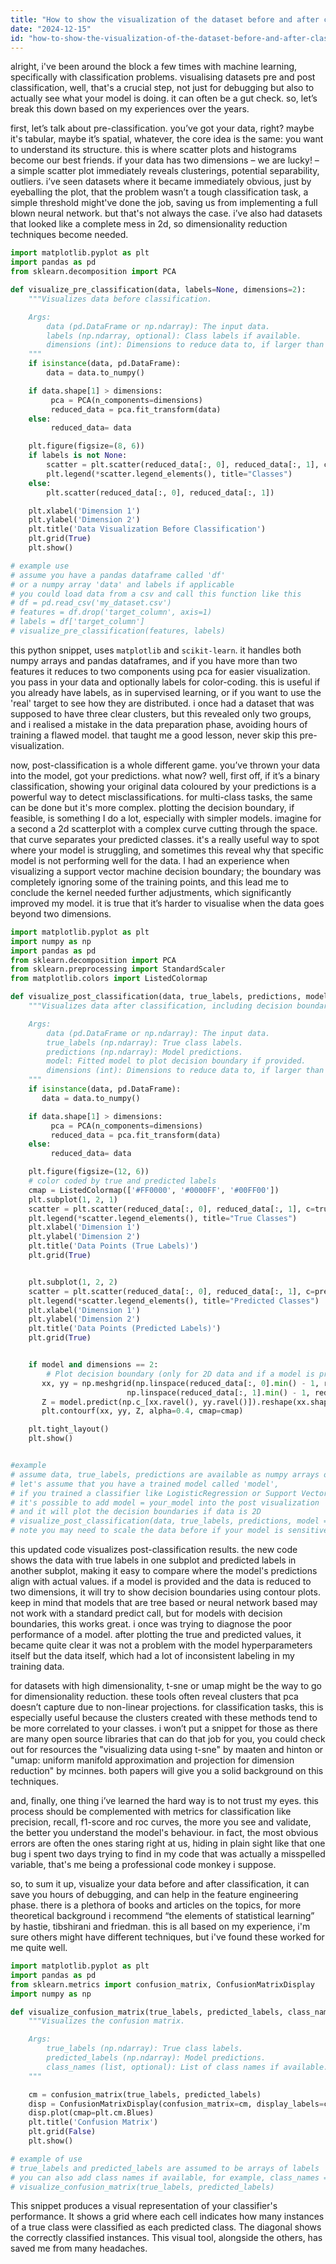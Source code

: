 ```yaml
---
title: "How to show the visualization of the dataset before and after classification?"
date: "2024-12-15"
id: "how-to-show-the-visualization-of-the-dataset-before-and-after-classification"
---
```


alright, i've been around the block a few times with machine learning, specifically with classification problems. visualising datasets pre and post classification, well, that's a crucial step, not just for debugging but also to actually see what your model is doing. it can often be a gut check. so, let’s break this down based on my experiences over the years.

first, let’s talk about pre-classification. you’ve got your data, right? maybe it's tabular, maybe it’s spatial, whatever, the core idea is the same: you want to understand its structure. this is where scatter plots and histograms become our best friends. if your data has two dimensions – we are lucky! – a simple scatter plot immediately reveals clusterings, potential separability, outliers. i’ve seen datasets where it became immediately obvious, just by eyeballing the plot, that the problem wasn’t a tough classification task, a simple threshold might've done the job, saving us from implementing a full blown neural network. but that's not always the case. i’ve also had datasets that looked like a complete mess in 2d, so dimensionality reduction techniques become needed.

```python
import matplotlib.pyplot as plt
import pandas as pd
from sklearn.decomposition import PCA

def visualize_pre_classification(data, labels=None, dimensions=2):
    """Visualizes data before classification.

    Args:
        data (pd.DataFrame or np.ndarray): The input data.
        labels (np.ndarray, optional): Class labels if available.
        dimensions (int): Dimensions to reduce data to, if larger than 2.
    """
    if isinstance(data, pd.DataFrame):
        data = data.to_numpy()

    if data.shape[1] > dimensions:
         pca = PCA(n_components=dimensions)
         reduced_data = pca.fit_transform(data)
    else:
         reduced_data= data

    plt.figure(figsize=(8, 6))
    if labels is not None:
        scatter = plt.scatter(reduced_data[:, 0], reduced_data[:, 1], c=labels, cmap='viridis')
        plt.legend(*scatter.legend_elements(), title="Classes")
    else:
        plt.scatter(reduced_data[:, 0], reduced_data[:, 1])

    plt.xlabel('Dimension 1')
    plt.ylabel('Dimension 2')
    plt.title('Data Visualization Before Classification')
    plt.grid(True)
    plt.show()

# example use
# assume you have a pandas dataframe called 'df'
# or a numpy array 'data' and labels if applicable
# you could load data from a csv and call this function like this
# df = pd.read_csv('my_dataset.csv')
# features = df.drop('target_column', axis=1)
# labels = df['target_column']
# visualize_pre_classification(features, labels)
```
this python snippet, uses `matplotlib` and `scikit-learn`. it handles both numpy arrays and pandas dataframes, and if you have more than two features it reduces to two components using pca for easier visualization. you pass in your data and optionally labels for color-coding. this is useful if you already have labels, as in supervised learning, or if you want to use the 'real' target to see how they are distributed. i once had a dataset that was supposed to have three clear clusters, but this revealed only two groups, and i realised a mistake in the data preparation phase, avoiding hours of training a flawed model. that taught me a good lesson, never skip this pre-visualization.

now, post-classification is a whole different game. you’ve thrown your data into the model, got your predictions. what now? well, first off, if it’s a binary classification, showing your original data coloured by your predictions is a powerful way to detect misclassifications. for multi-class tasks, the same can be done but it's more complex. plotting the decision boundary, if feasible, is something I do a lot, especially with simpler models. imagine for a second a 2d scatterplot with a complex curve cutting through the space. that curve separates your predicted classes. it's a really useful way to spot where your model is struggling, and sometimes this reveal why that specific model is not performing well for the data. I had an experience when visualizing a support vector machine decision boundary; the boundary was completely ignoring some of the training points, and this lead me to conclude the kernel needed further adjustments, which significantly improved my model. it is true that it’s harder to visualise when the data goes beyond two dimensions.

```python
import matplotlib.pyplot as plt
import numpy as np
import pandas as pd
from sklearn.decomposition import PCA
from sklearn.preprocessing import StandardScaler
from matplotlib.colors import ListedColormap

def visualize_post_classification(data, true_labels, predictions, model=None, dimensions=2):
    """Visualizes data after classification, including decision boundaries if a model is provided.

    Args:
        data (pd.DataFrame or np.ndarray): The input data.
        true_labels (np.ndarray): True class labels.
        predictions (np.ndarray): Model predictions.
        model: Fitted model to plot decision boundary if provided.
        dimensions (int): Dimensions to reduce data to, if larger than 2.
    """
    if isinstance(data, pd.DataFrame):
       data = data.to_numpy()

    if data.shape[1] > dimensions:
         pca = PCA(n_components=dimensions)
         reduced_data = pca.fit_transform(data)
    else:
         reduced_data= data

    plt.figure(figsize=(12, 6))
    # color coded by true and predicted labels
    cmap = ListedColormap(['#FF0000', '#0000FF', '#00FF00'])
    plt.subplot(1, 2, 1)
    scatter = plt.scatter(reduced_data[:, 0], reduced_data[:, 1], c=true_labels, cmap=cmap, alpha=0.7, edgecolors='k')
    plt.legend(*scatter.legend_elements(), title="True Classes")
    plt.xlabel('Dimension 1')
    plt.ylabel('Dimension 2')
    plt.title('Data Points (True Labels)')
    plt.grid(True)


    plt.subplot(1, 2, 2)
    scatter = plt.scatter(reduced_data[:, 0], reduced_data[:, 1], c=predictions, cmap=cmap, alpha=0.7, edgecolors='k')
    plt.legend(*scatter.legend_elements(), title="Predicted Classes")
    plt.xlabel('Dimension 1')
    plt.ylabel('Dimension 2')
    plt.title('Data Points (Predicted Labels)')
    plt.grid(True)


    if model and dimensions == 2:
        # Plot decision boundary (only for 2D data and if a model is provided)
       xx, yy = np.meshgrid(np.linspace(reduced_data[:, 0].min() - 1, reduced_data[:, 0].max() + 1, 200),
                          np.linspace(reduced_data[:, 1].min() - 1, reduced_data[:, 1].max() + 1, 200))
       Z = model.predict(np.c_[xx.ravel(), yy.ravel()]).reshape(xx.shape)
       plt.contourf(xx, yy, Z, alpha=0.4, cmap=cmap)

    plt.tight_layout()
    plt.show()


#example
# assume data, true_labels, predictions are available as numpy arrays or pandas series
# let's assume that you have a trained model called 'model',
# if you trained a classifier like LogisticRegression or Support Vector Machine
# it's possible to add model = your_model into the post visualization
# and it will plot the decision boundaries if data is 2D
# visualize_post_classification(data, true_labels, predictions, model = model)
# note you may need to scale the data before if your model is sensitive to scaling like Support Vector Machine.
```

this updated code visualizes post-classification results. the new code shows the data with true labels in one subplot and predicted labels in another subplot, making it easy to compare where the model's predictions align with actual values. if a model is provided and the data is reduced to two dimensions, it will try to show decision boundaries using contour plots. keep in mind that models that are tree based or neural network based may not work with a standard predict call, but for models with decision boundaries, this works great.  i once was trying to diagnose the poor performance of a model. after plotting the true and predicted values, it became quite clear it was not a problem with the model hyperparameters itself but the data itself, which had a lot of inconsistent labeling in my training data.

for datasets with high dimensionality, t-sne or umap might be the way to go for dimensionality reduction. these tools often reveal clusters that pca doesn’t capture due to non-linear projections. for classification tasks, this is especially useful because the clusters created with these methods tend to be more correlated to your classes. i won’t put a snippet for those as there are many open source libraries that can do that job for you, you could check out for resources the  "visualizing data using t-sne" by maaten and hinton or "umap: uniform manifold approximation and projection for dimension reduction" by mcinnes. both papers will give you a solid background on this techniques.

and, finally, one thing i’ve learned the hard way is to not trust my eyes. this process should be complemented with metrics for classification like precision, recall, f1-score and roc curves, the more you see and validate, the better you understand the model's behaviour. in fact, the most obvious errors are often the ones staring right at us, hiding in plain sight like that one bug i spent two days trying to find in my code that was actually a misspelled variable, that's me being a professional code monkey i suppose.

so, to sum it up, visualize your data before and after classification, it can save you hours of debugging, and can help in the feature engineering phase. there is a plethora of books and articles on the topics, for more theoretical background i recommend “the elements of statistical learning” by hastie, tibshirani and friedman. this is all based on my experience, i'm sure others might have different techniques, but i've found these worked for me quite well.
```python
import matplotlib.pyplot as plt
import pandas as pd
from sklearn.metrics import confusion_matrix, ConfusionMatrixDisplay
import numpy as np

def visualize_confusion_matrix(true_labels, predicted_labels, class_names = None):
    """Visualizes the confusion matrix.

    Args:
        true_labels (np.ndarray): True class labels.
        predicted_labels (np.ndarray): Model predictions.
        class_names (list, optional): List of class names if available.
    """

    cm = confusion_matrix(true_labels, predicted_labels)
    disp = ConfusionMatrixDisplay(confusion_matrix=cm, display_labels=class_names)
    disp.plot(cmap=plt.cm.Blues)
    plt.title('Confusion Matrix')
    plt.grid(False)
    plt.show()

# example of use
# true_labels and predicted_labels are assumed to be arrays of labels
# you can also add class names if available, for example, class_names = ['cat','dog','mouse']
# visualize_confusion_matrix(true_labels, predicted_labels)
```
This snippet produces a visual representation of your classifier's performance. It shows a grid where each cell indicates how many instances of a true class were classified as each predicted class. The diagonal shows the correctly classified instances. This visual tool, alongside the others, has saved me from many headaches.
